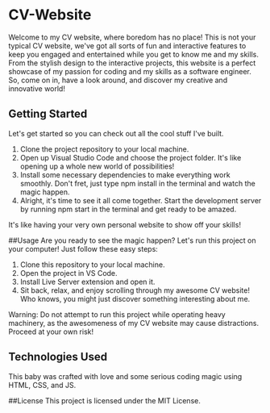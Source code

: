 # CV-Website
Welcome to my CV website, where boredom has no place! This is not your typical CV website, we've got all sorts of fun and interactive features to keep you engaged and entertained while you get to know me and my skills. From the stylish design to the interactive projects, this website is a perfect showcase of my passion for coding and my skills as a software engineer. So, come on in, have a look around, and discover my creative and innovative world!

## Getting Started
Let's get started so you can check out all the cool stuff I've built.

1.  Clone the project repository to your local machine.
2.  Open up Visual Studio Code and choose the project folder. It's like opening up a whole new world of possibilities!
3.  Install some necessary dependencies to make everything work smoothly. Don't fret, just type npm install in the terminal and watch the magic happen.
4.  Alright, it's time to see it all come together. Start the development server by running npm start in the terminal and get ready to be amazed.

It's like having your very own personal website to show off your skills!

##Usage
Are you ready to see the magic happen? Let's run this project on your computer! Just follow these easy steps:

1.  Clone this repository to your local machine.
2.  Open the project in VS Code.
3.  Install Live Server extension and open it.
4.  Sit back, relax, and enjoy scrolling through my awesome CV website! Who knows, you might just discover something interesting about me.

Warning: Do not attempt to run this project while operating heavy machinery, as the awesomeness of my CV website may cause distractions. Proceed at your own risk!

## Technologies Used
This baby was crafted with love and some serious coding magic using HTML, CSS, and JS.

##License
This project is licensed under the MIT License.
